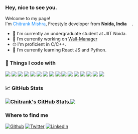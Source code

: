 <h3>Hey, nice to see you.</h3>

<p>Welcome to my page! </br> I'm <span style="color:#1e90ff">Chitrank Mishra</span>, Freestyle developer from <b>Noida, India</b> <img src="https://github.com/chitrank0614/chitrank0614/blob/master/images/india.svg" width="13"/>.</p>

- 🏢 I'm currently an undergraduate student at JIIT Noida.
- 🔭 I’m currently working on <a href="https://github.com/chitrank0614/Wall-Manager">Wall-Manager</a><br>
- 🤓 I'm proficient in C/C++.
- 🌱 I’m currently learning React JS and Python.

<h3>🔧 Things I code with</h3>

![](https://img.shields.io/badge/OS-Linux-informational?style=flat&logo=linux&logoColor=white&color=1e90ff)
![](https://img.shields.io/badge/Editor-Visual_Studio_Code-informational?style=flat&logo=visual-studio-code&logoColor=white&color=1e90ff)
![](https://img.shields.io/badge/Code-C-informational?style=flat&logo=c&logoColor=white&color=1e90ff)
![](https://img.shields.io/badge/Code-C++-informational?style=flat&logo=c++&logoColor=white&color=1e90ff)
![](https://img.shields.io/badge/Code-Python-informational?style=flat&logo=python&logoColor=white&color=1e90ff)
![](https://img.shields.io/badge/Code-JavaScript-informational?style=flat&logo=javascript&logoColor=white&color=1e90ff)
![](https://img.shields.io/badge/Code-HTML5-informational?style=flat&logo=html5&logoColor=white&color=1e90ff)
![](https://img.shields.io/badge/Code-CSS3-informational?style=flat&logo=css3&logoColor=white&color=1e90ff)
![](https://img.shields.io/badge/Code-Bootstrap-informational?style=flat&logo=bootstrap&logoColor=white&color=1e90ff)
![](https://img.shields.io/badge/Code-React-informational?style=flat&logo=react&logoColor=white&color=1e90ff)
![](https://img.shields.io/badge/Code-Redux-informational?style=flat&logo=redux&logoColor=white&color=1e90ff)
![](https://img.shields.io/badge/Shell-Bash-informational?style=flat&logo=gnu-bash&logoColor=white&color=1e90ff)
![](https://img.shields.io/badge/Tools-MongoDB-informational?style=flat&logo=mongodb&logoColor=white&color=1e90ff)
![](https://img.shields.io/badge/Tools-Heroku-informational?style=flat&logo=heroku&logoColor=white&color=1e90ff)
![](https://img.shields.io/badge/Tools-Git-informational?style=flat&logo=git&logoColor=white&color=1e90ff)
![](https://img.shields.io/badge/Google-Cloud-informational?style=flat&logo=google-cloud&logoColor=white&color=1e90ff)

<h3>&#x1f4c8; GitHub Stats</3>

<p>
  <a href="https://github.com/chitrank0614/chitrank0614">
    <img align="center" src="https://github-readme-stats.vercel.app/api?username=chitrank0614&theme=default&show_icons=true&hide=issues" alt="Chitrank's GitHub Stats" />
  </a>
  <a href="https://github.com/chitrank0614/chitrank0614">
    <img align="center" src="https://github-readme-stats.vercel.app/api/top-langs/?username=chitrank0614&layout=compact"/>
  </a>
</p>

<h3>Where to find me</h3>
<p>
  <a href="https://github.com/chitrank0614" target="_blank"><img alt="Github" src="https://img.shields.io/badge/GitHub-%2312100E.svg?&style=for-the-badge&logo=Github&logoColor=white" /></a> 
  <a href="https://twitter.com/chitrank_0614" target="_blank"><img alt="Twitter" src="https://img.shields.io/badge/twitter-%231DA1F2.svg?&style=for-the-badge&logo=twitter&logoColor=white" /></a> 
  <a href="https://www.linkedin.com/in/chitrank0614" target="_blank"><img alt="LinkedIn" src="https://img.shields.io/badge/linkedin-%230077B5.svg?&style=for-the-badge&logo=linkedin&logoColor=white" /></a> 
</p>

<!-- <p> -->
<!--   <img alt="React" src="https://img.shields.io/badge/-React-45b8d8?style=flat-square&logo=react&logoColor=white" /> -->
<!--   <img alt="Webpack" src="https://img.shields.io/badge/-Webpack-8DD6F9?style=flat-square&logo=webpack&logoColor=white" />  -->
<!--   <img alt="Docker" src="https://img.shields.io/badge/-Docker-46a2f1?style=flat-square&logo=docker&logoColor=white" /> -->
<!--   <img alt="github actions" src="https://img.shields.io/badge/-Github_Actions-2088FF?style=flat-square&logo=github-actions&logoColor=white" /> -->
<!--   <img alt="Google Cloud Platform" src="https://img.shields.io/badge/-Google_Cloud_Platform-1a73e8?style=flat-square&logo=google-cloud&logoColor=white" /> -->
<!--   <img alt="TypeScript" src="https://img.shields.io/badge/-TypeScript-007ACC?style=flat-square&logo=typescript&logoColor=white" /> -->
<!--   <img alt="Insomnia" src="https://img.shields.io/badge/-Insomnia-5849BE?style=flat-square&logo=insomnia&logoColor=white" /> -->
<!--   <img alt="Apollo" src="https://img.shields.io/badge/-Apollo%20GraphQL-311C87?style=flat-square&logo=apollo-graphql&logoColor=white" /> -->
<!--   <img alt="Heroku" src="https://img.shields.io/badge/-Heroku-430098?style=flat-square&logo=heroku&logoColor=white" /> -->
<!--   <img alt="redux" src="https://img.shields.io/badge/-Redux-764ABC?style=flat-square&logo=redux&logoColor=white" /> -->
<!--   <img alt="GraphQL" src="https://img.shields.io/badge/-GraphQL-E10098?style=flat-square&logo=graphql&logoColor=white" /> -->
<!--   <img alt="Sass" src="https://img.shields.io/badge/-Sass-CC6699?style=flat-square&logo=sass&logoColor=white" /> -->
<!--   <img alt="Styled Components" src="https://img.shields.io/badge/-Styled_Components-db7092?style=flat-square&logo=styled-components&logoColor=white" /> -->
<!--   <img alt="git" src="https://img.shields.io/badge/-Git-F05032?style=flat-square&logo=git&logoColor=white" /> -->
<!--   <img alt="NestJs" src="https://img.shields.io/badge/-NestJs-ea2845?style=flat-square&logo=nestjs&logoColor=white" /> -->
<!--   <img alt="angular" src="https://img.shields.io/badge/-Angular-DD0031?style=flat-square&logo=angular&logoColor=white" /> -->
<!--   <img alt="npm" src="https://img.shields.io/badge/-NPM-CB3837?style=flat-square&logo=npm&logoColor=white" /> -->
<!--   <img alt="html5" src="https://img.shields.io/badge/-HTML5-E34F26?style=flat-square&logo=html5&logoColor=white" /> -->
<!--   <img alt="Brave browser" src="https://img.shields.io/badge/-Brave_Browser-FB542B?style=flat-square&logo=brave&log/oColor=white" /> -->
<!--   <img alt="Rollup" src="https://img.shields.io/badge/-Rollup-EC4A3F?style=flat-square&logo=rollup.js&logoColor=white" /> -->
<!--   <img alt="d3js" src="https://img.shields.io/badge/-D3.js-F9A03C?style=flat-square&logo=d3.js&logoColor=white" /> -->
<!--   <img alt="Prettier" src="https://img.shields.io/badge/-Prettier-F7B93E?style=flat-square&logo=prettier&logoColor=white" /> -->
<!--   <img alt="MongoDB" src="https://img.shields.io/badge/-MongoDB-13aa52?style=flat-square&logo=mongodb&logoColor=white" /> -->
<!--   <img alt="Nodejs" src="https://img.shields.io/badge/-Nodejs-43853d?style=flat-square&logo=Node.js&logoColor=white" /> -->
<!--   </p> -->

<!--   <img align="center" src="https://github-readme-stats.vercel.app/api/top-langs/?username=chitrank0614&hide=java,html&title_color=ffffff&text_color=c9cacc&icon_color=2bbc8a&bg_color=1d1f21" /> -->

<!--
**chitrank0614/chitrank0614** is a ✨ _special_ ✨ repository because its `README.md` (this file) appears on your GitHub profile.

Here are some ideas to get you started:

- 🔭 I’m currently working on ...
- 🌱 I’m currently learning ...
- 👯 I’m looking to collaborate on ...
- 🤔 I’m looking for help with ...
- 💬 Ask me about ...
- 📫 How to reach me: ...
- 😄 Pronouns: ...
- ⚡ Fun fact: ...
-->
<!-- <p align="center"> <img src="https://github-readme-stats.vercel.app/api?username=chitrank0614&show_icons=true" alt="chitrank0614" /> </p> -->

